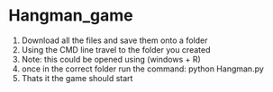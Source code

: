 # Hangman_game
1. Download all the files and save them onto a folder
2. Using the CMD line travel to the folder you created
3. Note: this could be opened using (windows + R)
4. once in the correct folder run the command: python Hangman.py
5. Thats it the game should start 
